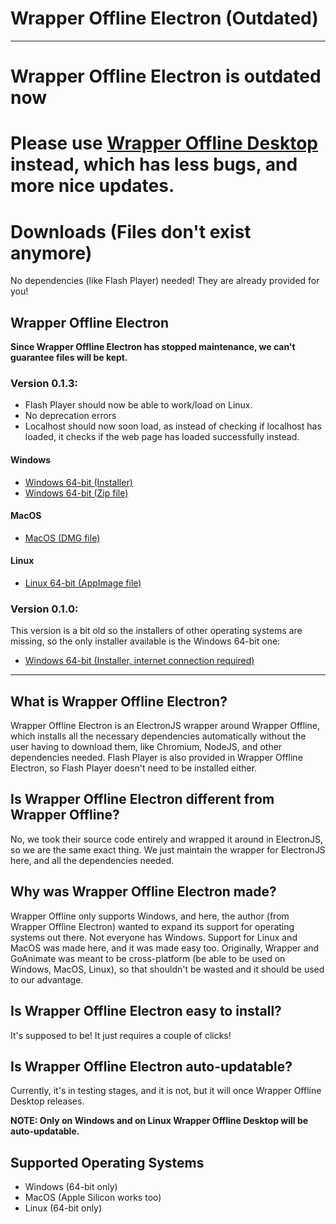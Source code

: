 # Wrapper Offline Electron (Outdated)

-------------------------------------

# Wrapper Offline Electron is outdated now

# Please use [Wrapper Offline Desktop](https://wrapper-offline-desktop.github.io) instead, which has less bugs, and more nice updates.

# Downloads (Files don't exist anymore)

No dependencies (like Flash Player) needed! They are already provided for you!

## Wrapper Offline Electron

**Since Wrapper Offline Electron has stopped maintenance, we can't guarantee files will be kept.**

### Version 0.1.3:

- Flash Player should now be able to work/load on Linux.
- No deprecation errors
- Localhost should now soon load, as instead of checking if localhost has loaded, it checks if the web page has loaded successfully instead.

#### Windows
* [Windows 64-bit (Installer)](https://drive.google.com/file/d/1r-sGlNic-hCHJFf4pPA3ev-ePkjpeFft/view?usp=sharing)
* [Windows 64-bit (Zip file)](https://drive.google.com/file/d/112jB6mKIwpKlaPvMB8alomx1bw0Rpy_c/view?usp=sharing)

#### MacOS
* [MacOS (DMG file)](https://drive.google.com/file/d/1voI44BIKSBQNgcX4Rkpy7Egyra2NTsxx/view?usp=sharing)

#### Linux
* [Linux 64-bit (AppImage file)](https://drive.google.com/file/d/1THwfeGzEQta6i6YrMHwQmu4b3lb__9vh/view?usp=sharing)

### Version 0.1.0:

This version is a bit old so the installers of other operating systems are missing, so the only installer available is the Windows 64-bit one:

* [Windows 64-bit (Installer, internet connection required)](https://drive.google.com/file/d/1QLhqw6YNs48T3zjnyLuzS41xxSneRzG5/view)

-------------------------------------

## What is Wrapper Offline Electron?

Wrapper Offline Electron is an ElectronJS wrapper around Wrapper Offline, which installs all the necessary dependencies automatically without the user having to download them, like Chromium, NodeJS, and other dependencies needed. Flash Player is also provided in Wrapper Offline Electron, so Flash Player doesn't need to be installed either.

## Is Wrapper Offline Electron different from Wrapper Offline?

No, we took their source code entirely and wrapped it around in ElectronJS, so we are the same exact thing. We just maintain the wrapper for ElectronJS here, and all the dependencies needed.

## Why was Wrapper Offline Electron made?

Wrapper Offline only supports Windows, and here, the author (from Wrapper Offline Electron) wanted to expand its support for operating systems out there. Not everyone has Windows. Support for Linux and MacOS was made here, and it was made easy too. Originally, Wrapper and GoAnimate was meant to be cross-platform (be able to be used on Windows, MacOS, Linux), so that shouldn't be wasted and it should be used to our advantage.

## Is Wrapper Offline Electron easy to install?

It's supposed to be! It just requires a couple of clicks!

## Is Wrapper Offline Electron auto-updatable?

Currently, it's in testing stages, and it is not, but it will once Wrapper Offline Desktop releases.

**NOTE: Only on Windows and on Linux Wrapper Offline Desktop will be auto-updatable.**

## Supported Operating Systems
* Windows (64-bit only)
* MacOS (Apple Silicon works too)
* Linux (64-bit only)
